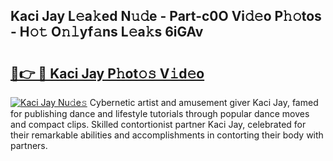 ## Kaci Jay L𝚎a𝚔ed N𝚞𝚍e - Part-c0O Vi𝚍𝚎o P𝚑𝚘tos - H𝚘𝚝 O𝚗𝚕yf𝚊ns L𝚎a𝚔s 6iGAv

# <h2><a href="http://kfajmu.oniu.top/?m=Kaci+Jay">🔗👉 🔴 Kaci Jay P𝚑ot𝚘𝚜 V𝚒d𝚎o</a></h2>

[![Kaci Jay Nu𝚍e𝚜](https://i.imgur.com/0qMVB7G.gif)](http://kfajmu.oniu.top/?m=Kaci+Jay)
Cybernetic artist and amusement giver Kaci Jay, famed for publishing dance and lifestyle tutorials through popular dance moves and compact clips. Skilled contortionist partner Kaci Jay, celebrated for their remarkable abilities and accomplishments in contorting their body with partners.  
